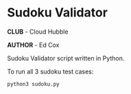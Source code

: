# Sudoku Validator

**CLUB** - Cloud Hubble

**AUTHOR** - Ed Cox

Sudoku Validator script written in Python.

To run all 3 sudoku test cases:

```python3 sudoku.py```
